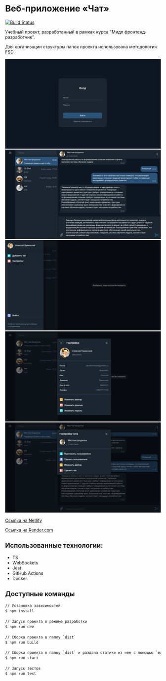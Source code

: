 # Веб-приложение «Чат»

[![Build Status](https://github.com/cap-Bernardito/middle.messenger.praktikum.yandex/workflows/Messenger/badge.svg)](https://github.com/cap-Bernardito/middle.messenger.praktikum.yandex/actions/workflows/main.yml?query=branch%3Amain)

Учебный проект, разработанный в рамках курса "Мидл фронтенд-разработчик".

Для организации структуры папок проекта использована методология [FSD](https://feature-sliced.design/ru/docs/reference/units/layers).

![Страница входа](images/app_1.jpg)
![Чат](images/app_2.jpg)
![Панель настроек](images/app_3.jpg)
![Настройки пользователя](images/app_4.jpg)
![Настройки чата](images/app_5.jpg)

[Ссылка на Netlify](https://cap-bernardito-ya-messenger.netlify.app)

[Ссылка на Render.com](https://cap-bernardito-messenger.onrender.com)

## Использованные технологии:

- TS
- WebSockets
- Jest
- GitHub Actions
- Docker

## Доступные команды

```bash
// Установка зависимостей
$ npm install

// Запуск проекта в режиме разработки
$ npm run dev

// Сборка проекта в папку `dist`
$ npm run build

// Сборка проекта в папку `dist` и раздача статики из нее с помощью `express`
$ npm run start

// Запуск тестов
$ npm run test
```
